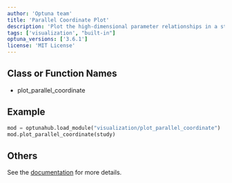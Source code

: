 ```yaml
---
author: 'Optuna team'
title: 'Parallel Coordinate Plot'
description: 'Plot the high-dimensional parameter relationships in a study.'
tags: ['visualization', "built-in"]
optuna_versions: ['3.6.1']
license: 'MIT License'
---
```


## Class or Function Names
- plot_parallel_coordinate

## Example
```python
mod = optunahub.load_module("visualization/plot_parallel_coordinate")
mod.plot_parallel_coordinate(study)
```

## Others
See the [documentation](https://optuna.readthedocs.io/en/stable/reference/visualization/generated/optuna.visualization.plot_parallel_coordinate.html) for more details.
